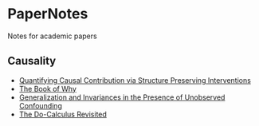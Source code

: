 # PaperNotes
Notes for academic papers

## Causality
- [Quantifying Causal Contribution via Structure Preserving Interventions](Causality/QuanCIC.md)
- [The Book of Why](Causality/TheBookOfWhy.md)
- [Generalization and Invariances in the Presence of Unobserved Confounding](Causality/GenInvarUnobConf.md)
- [The Do-Calculus Revisited](Causality/DoCalculusRe.md)
